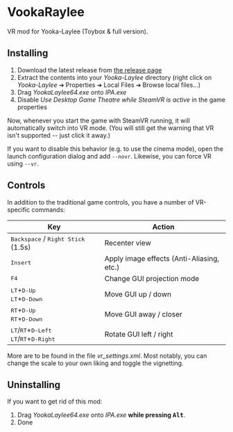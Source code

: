 # VookaRaylee

VR mod for Yooka-Laylee (Toybox & full version).

## Installing

1. Download the latest release from [the release page](https://github.com/Eusth/VookaRaylee/releases)
2. Extract the contents into your *Yooka-Laylee* directory (right click on *Yooka-Laylee* ➔ Properties ➔ Local Files ➔ Browse local files...)
3. Drag *YookaLaylee64.exe* onto *IPA.exe*
4. Disable *Use Desktop Game Theatre while SteamVR is active* in the game properties

Now, whenever you start the game with SteamVR running, it will automatically switch into VR mode. (You will still get the warning that VR isn't supported -- just click it away.)

If you want to disable this behavior (e.g. to use the cinema mode), open the launch configuration dialog and add `--novr`. Likewise, you can force VR using `--vr`.

## Controls

In addition to the traditional game controls, you have a number of VR-specific commands:

|Key|Action|
|---|------|
|<kbd>Backspace</kbd> / <kbd>Right Stick</kbd> (1.5s)|Recenter view|
|<kbd>Insert</kbd>|Apply image effects (Anti-Aliasing, etc.)|
|<kbd>F4</kbd>|Change GUI projection mode|
|<kbd>LT</kbd>+<kbd>D-Up</kbd><br><kbd>LT</kbd>+<kbd>D-Down</kbd>|Move GUI up / down|
|<kbd>RT</kbd>+<kbd>D-Up</kbd><br><kbd>RT</kbd>+<kbd>D-Down</kbd>|Move GUI away / closer|
|<kbd>LT</kbd>/<kbd>RT</kbd>+<kbd>D-Left</kbd><br><kbd>LT</kbd>/<kbd>RT</kbd>+<kbd>D-Right</kbd>|Rotate GUI left / right|

More are to be found in the file *vr_settings.xml*. Most notably, you can change the scale to your own liking and toggle the vignetting.

## Uninstalling

If you want to get rid of this mod:

1. Drag *YookaLaylee64.exe* onto *IPA.exe* **while pressing <kbd>Alt</kbd>**.
2. Done
